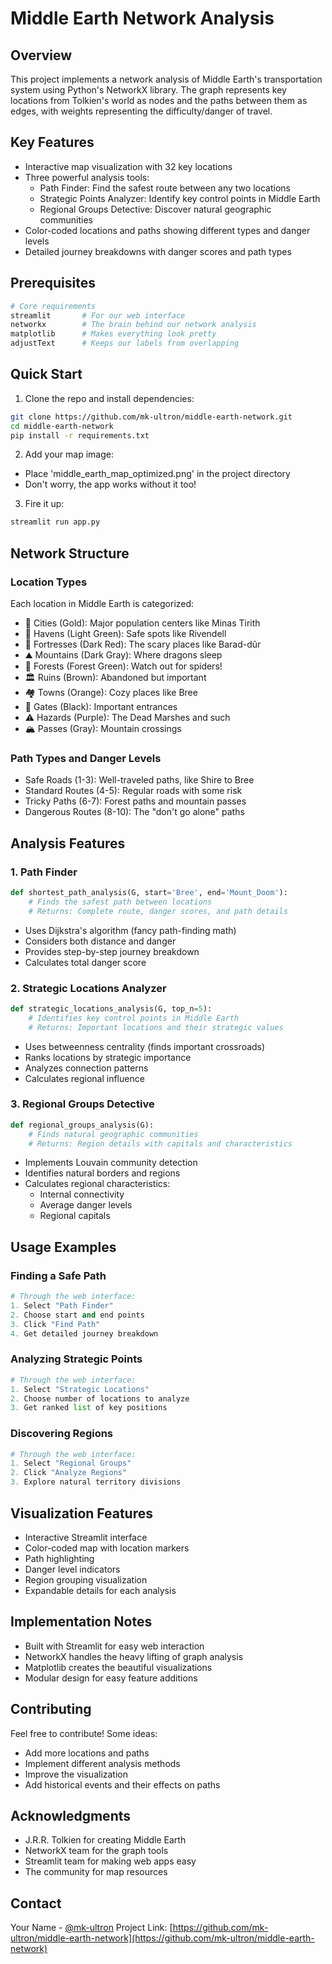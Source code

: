 # Middle Earth Network Analysis

## Overview
This project implements a network analysis of Middle Earth's transportation system using Python's NetworkX library. The graph represents key locations from Tolkien's world as nodes and the paths between them as edges, with weights representing the difficulty/danger of travel.

## Key Features
- Interactive map visualization with 32 key locations
- Three powerful analysis tools:
  - Path Finder: Find the safest route between any two locations
  - Strategic Points Analyzer: Identify key control points in Middle Earth
  - Regional Groups Detective: Discover natural geographic communities
- Color-coded locations and paths showing different types and danger levels
- Detailed journey breakdowns with danger scores and path types

## Prerequisites
```bash
# Core requirements
streamlit       # For our web interface
networkx        # The brain behind our network analysis
matplotlib      # Makes everything look pretty
adjustText      # Keeps our labels from overlapping
```

## Quick Start
1. Clone the repo and install dependencies:
```bash
git clone https://github.com/mk-ultron/middle-earth-network.git
cd middle-earth-network
pip install -r requirements.txt
```

2. Add your map image:
- Place 'middle_earth_map_optimized.png' in the project directory
- Don't worry, the app works without it too!

3. Fire it up:
```bash
streamlit run app.py
```

## Network Structure

### Location Types
Each location in Middle Earth is categorized:
- 🏰 Cities (Gold): Major population centers like Minas Tirith
- 🌳 Havens (Light Green): Safe spots like Rivendell
- 🗼 Fortresses (Dark Red): The scary places like Barad-dûr
- ⛰️ Mountains (Dark Gray): Where dragons sleep
- 🌲 Forests (Forest Green): Watch out for spiders!
- 🏛️ Ruins (Brown): Abandoned but important
- 🏘️ Towns (Orange): Cozy places like Bree
- 🚪 Gates (Black): Important entrances
- ⚠️ Hazards (Purple): The Dead Marshes and such
- 🏔️ Passes (Gray): Mountain crossings

### Path Types and Danger Levels
- Safe Roads (1-3): Well-traveled paths, like Shire to Bree
- Standard Routes (4-5): Regular roads with some risk
- Tricky Paths (6-7): Forest paths and mountain passes
- Dangerous Routes (8-10): The "don't go alone" paths

## Analysis Features

### 1. Path Finder
```python
def shortest_path_analysis(G, start='Bree', end='Mount_Doom'):
    # Finds the safest path between locations
    # Returns: Complete route, danger scores, and path details
```
- Uses Dijkstra's algorithm (fancy path-finding math)
- Considers both distance and danger
- Provides step-by-step journey breakdown
- Calculates total danger score

### 2. Strategic Locations Analyzer
```python
def strategic_locations_analysis(G, top_n=5):
    # Identifies key control points in Middle Earth
    # Returns: Important locations and their strategic values
```
- Uses betweenness centrality (finds important crossroads)
- Ranks locations by strategic importance
- Analyzes connection patterns
- Calculates regional influence

### 3. Regional Groups Detective
```python
def regional_groups_analysis(G):
    # Finds natural geographic communities
    # Returns: Region details with capitals and characteristics
```
- Implements Louvain community detection
- Identifies natural borders and regions
- Calculates regional characteristics:
  - Internal connectivity
  - Average danger levels
  - Regional capitals

## Usage Examples

### Finding a Safe Path
```python
# Through the web interface:
1. Select "Path Finder"
2. Choose start and end points
3. Click "Find Path"
4. Get detailed journey breakdown
```

### Analyzing Strategic Points
```python
# Through the web interface:
1. Select "Strategic Locations"
2. Choose number of locations to analyze
3. Get ranked list of key positions
```

### Discovering Regions
```python
# Through the web interface:
1. Select "Regional Groups"
2. Click "Analyze Regions"
3. Explore natural territory divisions
```

## Visualization Features
- Interactive Streamlit interface
- Color-coded map with location markers
- Path highlighting
- Danger level indicators
- Region grouping visualization
- Expandable details for each analysis

## Implementation Notes
- Built with Streamlit for easy web interaction
- NetworkX handles the heavy lifting of graph analysis
- Matplotlib creates the beautiful visualizations
- Modular design for easy feature additions

## Contributing
Feel free to contribute! Some ideas:
- Add more locations and paths
- Implement different analysis methods
- Improve the visualization
- Add historical events and their effects on paths

## Acknowledgments
- J.R.R. Tolkien for creating Middle Earth
- NetworkX team for the graph tools
- Streamlit team for making web apps easy
- The community for map resources

## Contact
Your Name - [@mk-ultron](https://github.com/mk-ultron)
Project Link: [https://github.com/mk-ultron/middle-earth-network](https://github.com/mk-ultron/middle-earth-network)
